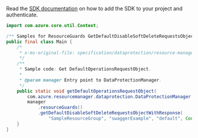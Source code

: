 Read the [SDK documentation](https://github.com/Azure/azure-sdk-for-java/blob/azure-resourcemanager-dataprotection_1.0.0-beta.1/sdk/dataprotection/azure-resourcemanager-dataprotection/README.md) on how to add the SDK to your project and authenticate.

```java
import com.azure.core.util.Context;

/** Samples for ResourceGuards GetDefaultDisableSoftDeleteRequestsObject. */
public final class Main {
    /*
     * x-ms-original-file: specification/dataprotection/resource-manager/Microsoft.DataProtection/stable/2021-07-01/examples/ResourceGuardCRUD/GetDefaultDisableSoftDeleteRequests.json
     */
    /**
     * Sample code: Get DefaultOperationsRequestObject.
     *
     * @param manager Entry point to DataProtectionManager.
     */
    public static void getDefaultOperationsRequestObject(
        com.azure.resourcemanager.dataprotection.DataProtectionManager manager) {
        manager
            .resourceGuards()
            .getDefaultDisableSoftDeleteRequestsObjectWithResponse(
                "SampleResourceGroup", "swaggerExample", "default", Context.NONE);
    }
}
```
